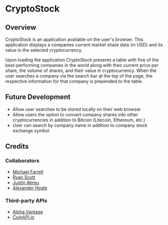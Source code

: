 # CryptoStock

## Overview

CryptoStock is an application available on the user's browser. This application displays a companies current market share data (in USD) and its value in the selected cryptocurrency.

Upon loading the application CryptoStock presents a table with five of the best-performing companies in the world along with their current price per share, the volume of shares, and their value in cryptocurrency. When the user searches a company via the search bar at the top of the page, the respective information for that company is prepended to the table.

## Future Development

- Allow user searches to be stored locally on their web browser
- Allow users the option to convert company shares into other cryptocurrencies in addition to Bitcoin (Litecoin, Ethereum, etc.)
- User can search by company name in addition to company stock exchange symbol

## Credits

### Collaborators

- [Michael Farrell](https://github.com/MFarrell242)
- [Ryan Scott](https://github.com/ryanscott906)
- [Justin Abreu](https://github.com/JGABREU2145) 
- [Alexander Hogle](https://github.com/alxndryn)

### Third-party APIs

- [Alpha Vantage](https://www.alphavantage.co/)
- [CoinAPI.io](https://www.coinapi.io/)
